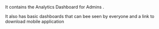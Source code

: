 It contains the Analytics Dashboard for Admins .

It also has basic dashboards that can bee seen by everyone and a link to download mobile application
